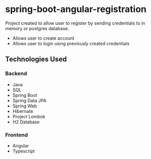 # spring-boot-angular-registration

Project created to allow user to register by sending credentials to in memory or postgres database.
- Allows user to create account
- Allows user to login using previously created credentials


## Technologies Used 

### Backend
  - Java
  - SQL
  - Spring Boot
  - Spring Data JPA
  - Spring Web
  - Hibernate
  - Project Lombok
  - H2 Database

### Frontend
  - Angular
  - Typescript
  
